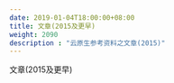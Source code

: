 ```yaml
---
date: 2019-01-04T18:00:00+08:00
title: 文章(2015及更早)
weight: 2090
description : "云原生参考资料之文章(2015)"
---
```




文章(2015及更早)

